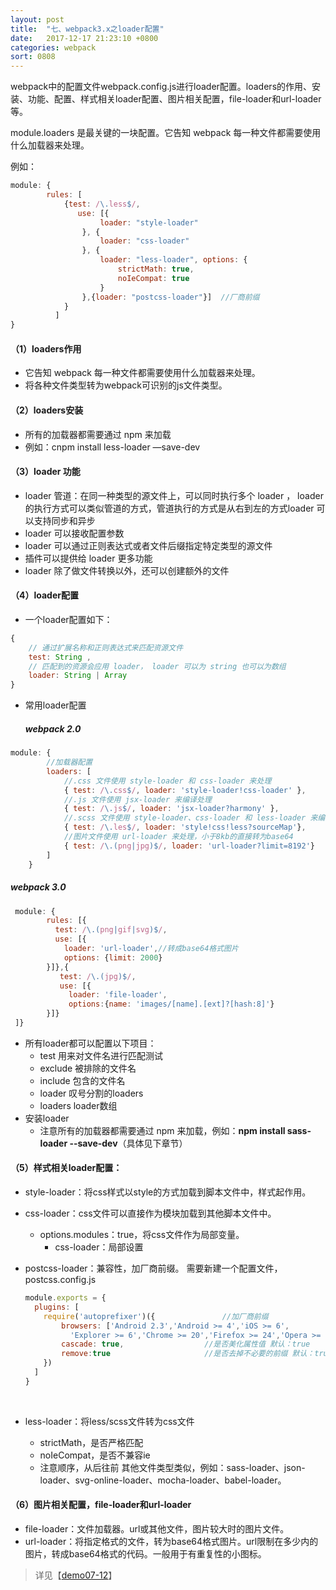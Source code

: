 ```yaml
---
layout: post
title:  "七、webpack3.x之loader配置"
date:   2017-12-17 21:23:10 +0800
categories: webpack
sort: 0808
---
```


webpack中的配置文件webpack.config.js进行loader配置。loaders的作用、安装、功能、配置、样式相关loader配置、图片相关配置，file-loader和url-loader等。

module.loaders 是最关键的一块配置。它告知 webpack 每一种文件都需要使用什么加载器来处理。

例如：

```js
module: {
        rules: [
            {test: /\.less$/, 
               use: [{
                    loader: "style-loader"
                }, {
                    loader: "css-loader"
                }, {
                    loader: "less-loader", options: {
                        strictMath: true,
                        noIeCompat: true
                    }
                },{loader: "postcss-loader"}]  //厂商前缀
            }
          ]
}
```

#### （1）loaders作用

- 它告知 webpack 每一种文件都需要使用什么加载器来处理。
- 将各种文件类型转为webpack可识别的js文件类型。

#### （2）loaders安装

- 所有的加载器都需要通过 npm 来加载
- 例如：cnpm install less-loader —save-dev

#### （3）loader 功能

- loader 管道：在同一种类型的源文件上，可以同时执行多个 loader ， loader 的执行方式可以类似管道的方式，管道执行的方式是从右到左的方式loader 可以支持同步和异步
- loader 可以接收配置参数
- loader 可以通过正则表达式或者文件后缀指定特定类型的源文件
- 插件可以提供给 loader 更多功能
- loader 除了做文件转换以外，还可以创建额外的文件

#### （4）loader配置

- 一个loader配置如下：

```javascript
{
    // 通过扩展名称和正则表达式来匹配资源文件
    test: String ,          
    // 匹配到的资源会应用 loader， loader 可以为 string 也可以为数组
    loader: String | Array
}
```

- 常用loader配置

  ##### 	webpack 2.0

```javascript
module: {
        //加载器配置
        loaders: [
            //.css 文件使用 style-loader 和 css-loader 来处理
            { test: /\.css$/, loader: 'style-loader!css-loader' },
            //.js 文件使用 jsx-loader 来编译处理
            { test: /\.js$/, loader: 'jsx-loader?harmony' },
            //.scss 文件使用 style-loader、css-loader 和 less-loader 来编译处理
            { test: /\.les$/, loader: 'style!css!less?sourceMap'},
            //图片文件使用 url-loader 来处理，小于8kb的直接转为base64
            { test: /\.(png|jpg)$/, loader: 'url-loader?limit=8192'}
        ]
    }
```

##### 		webpack 3.0

```js
 module: {
        rules: [{   
          test: /\.(png|gif|svg)$/,
          use: [{
            loader: 'url-loader',//转成base64格式图片
            options: {limit: 2000}
        }]},{
           test: /\.(jpg)$/,
           use: [{
             loader: 'file-loader',
             options:{name: 'images/[name].[ext]?[hash:8]'}
        }]}
 ]}
```



- 所有loader都可以配置以下项目：
  - test 用来对文件名进行匹配测试
  - exclude 被排除的文件名
  - include 包含的文件名
  - loader 叹号分割的loaders
  - loaders loader数组
- 安装loader
  - 注意所有的加载器都需要通过 npm 来加载，例如：**npm install sass-loader --save-dev**（具体见下章节）

#### （5）样式相关loader配置：

- style-loader：将css样式以style的方式加载到脚本文件中，样式起作用。 

- css-loader：css文件可以直接作为模块加载到其他脚本文件中。

  - options.modules：true，将css文件作为局部变量。
    - css-loader：局部设置

- postcss-loader：兼容性，加厂商前缀。
  需要新建一个配置文件，postcss.config.js

  ```js
  module.exports = {
    plugins: [
      require('autoprefixer')({               //加厂商前缀
          browsers: ['Android 2.3','Android >= 4','iOS >= 6',
            'Explorer >= 6','Chrome >= 20','Firefox >= 24','Opera >= 12'],
          cascade: true,                  //是否美化属性值 默认：true 
          remove:true                     //是否去掉不必要的前缀 默认：true 
      })
    ]
  }
  ```

  ​

- less-loader：将less/scss文件转为css文件

  - strictMath，是否严格匹配
  - noIeCompat，是否不兼容ie
  - 注意顺序，从后往前
    其他文件类型类似，例如：sass-loader、json-loader、svg-online-loader、mocha-loader、babel-loader。

#### （6）图片相关配置，file-loader和url-loader

- file-loader：文件加载器。url或其他文件，图片较大时的图片文件。
- url-loader：将指定格式的文件，转为base64格式图片。url限制在多少内的图片，转成base64格式的代码。一般用于有重复性的小图标。



> 详见【[demo07-12](https://github.com/huanghui8030/webpack/tree/master/demo07-12)】